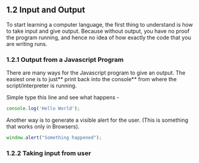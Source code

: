 ## 1.2 Input and Output

To start learning a computer language, the first thing to understand is how to take input and give output. Because without output, you have no proof the program running, and hence no idea of how exactly the code that you are writing runs. 

### 1.2.1 Output from a Javascript Program

There are many ways for the Javascript program to give an output. The easiest one is to just** print back into the console** from where the script/interpreter is running. 

Simple type this line and see what happens - 

```js
console.log('Hello World');
```

Another way is to generate a visible alert for the user. \(This is something that works only in Browsers\).

```js
window.alert("Something happened");
```

### 1.2.2 Taking input from user





